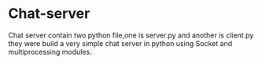 # Chat-server
Chat server contain two python file,one is server.py and another is client.py
they were build a very simple chat server in python using Socket and multiprocessing modules.

